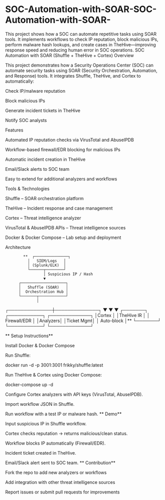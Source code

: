 # SOC-Automation-with-SOAR-SOC-Automation-with-SOAR-
This project shows how a SOC can automate repetitive tasks using SOAR tools. It implements workflows to check IP reputation, block malicious IPs, perform malware hash lookups, and create cases in TheHive—improving response speed and reducing human error in SOC operations.
SOC Automation with SOAR (Shuffle + TheHive + Cortex)
 Overview

This project demonstrates how a Security Operations Center (SOC) can automate security tasks using SOAR (Security Orchestration, Automation, and Response) tools.
It integrates Shuffle, TheHive, and Cortex to automatically:

Check IP/malware reputation

Block malicious IPs

Generate incident tickets in TheHive

Notify SOC analysts

 Features

Automated IP reputation checks via VirusTotal and AbuseIPDB

Workflow-based firewall/EDR blocking for malicious IPs

Automatic incident creation in TheHive

Email/Slack alerts to SOC team

Easy to extend for additional analyzers and workflows

Tools & Technologies

Shuffle – SOAR orchestration platform

TheHive – Incident response and case management

Cortex – Threat intelligence analyzer

VirusTotal & AbuseIPDB APIs – Threat intelligence sources

Docker & Docker Compose – Lab setup and deployment

 Architecture

 
            **  ┌───────────────┐
              │   SIEM/Logs   │
              │ (Splunk/ELK)  │
              └──────┬────────┘
                     │ Suspicious IP / Hash
                     ▼
          ┌────────────────────┐
          │   Shuffle (SOAR)   │
          │  Orchestration Hub │
          └───────┬────────────┘
                  │
   ┌──────────────┼──────────────┐
   ▼              ▼              ▼
┌───────┐   ┌───────────┐   ┌─────────────┐
│Cortex │   │TheHive IR │   │ Firewall/EDR │
│Analyzers│ │Ticket Mgmt│   │ Auto-block   │**
└───────┘   └───────────┘   └─────────────┘







** Setup Instructions**

Install Docker & Docker Compose

Run Shuffle:

docker run -d -p 3001:3001 frikky/shuffle:latest


Run TheHive & Cortex using Docker Compose:

docker-compose up -d


Configure Cortex analyzers with API keys (VirusTotal, AbuseIPDB).

Import workflow JSON in Shuffle.

Run workflow with a test IP or malware hash.
**
 Demo**

Input suspicious IP in Shuffle workflow.

Cortex checks reputation → returns malicious/clean status.

Workflow blocks IP automatically (Firewall/EDR).

Incident ticket created in TheHive.

Email/Slack alert sent to SOC team.
**
 Contribution**

Fork the repo to add new analyzers or workflows

Add integration with other threat intelligence sources

Report issues or submit pull requests for improvements
